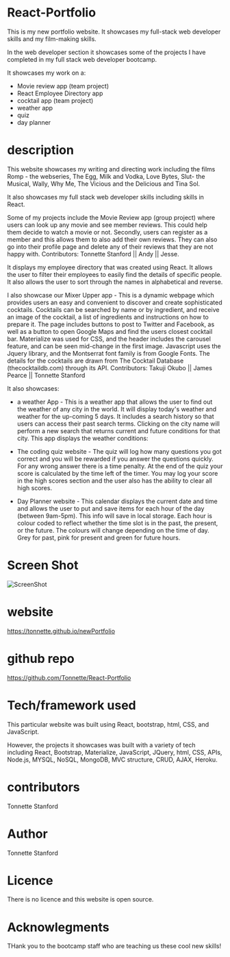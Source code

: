 # React-Portfolio

This is my new portfolio website. It showcases my full-stack web developer skills and my film-making skills.

In the web developer section it showcases some of the projects I have completed in my full stack web developer bootcamp.

It showcases my work on a:
- Movie review app (team project)
- React Employee Directory app
- cocktail app  (team project)
- weather app
- quiz 
- day planner 

# description
This website showcases my writing and directing work including the films Romp - the webseries, The Egg, Milk and Vodka, Love Bytes, Slut- the Musical, Wally, Why Me, The Vicious and the Delicious and Tina Sol.

It also showcases my full stack web developer skills including skills in React.

Some of my projects include the Movie Review app (group project) where users can look up any movie and see member reviews. This could help them decide to watch a movie or not. Secondly, users can register as a member and this allows them to also add their own reviews. They can also go into their profile page and delete any of their reviews that they are not happy with. Contributors: Tonnette Stanford || Andy || Jesse.

It displays my employee directory that was created using React. It allows the user to filter their employees to easily find the details of specific people. It also allows the user to sort through the names in alphabetical and reverse. 

 I also showcase our Mixer Upper app - This is a dynamic webpage which provides users an easy and convenient to discover and create sophisticated cocktails. Cocktails can be searched by name or by ingredient, and receive an image of the cocktail, a list of ingredients and instructions on how to prepare it. The page includes buttons to post to Twitter and Facebook, as well as a button to open Google Maps and find the users closest cocktail bar. Materialize was used for CSS, and the header includes the carousel feature, and can be seen mid-change in the first image. Javascript uses the Jquery library, and the Montserrat font family is from Google Fonts. The details for the cocktails are drawn from The Cocktail Database (thecocktaildb.com) through its API. Contributors: Takuji Okubo || James Pearce || Tonnette Stanford

It also showcases:
- a weather App - This is a weather app that allows the user to find out the weather of any city in the world. It will display today's weather and weather for the up-coming 5 days. It includes a search history so that users can access their past search terms. Clicking on the city name will perform a new search that returns current and future conditions for that city. This app displays the weather conditions:

- The coding quiz website - The quiz will log how many questions you got correct and you will be rewarded if you answer the questions quickly. For any wrong answer there is a time penalty. At the end of the quiz your score is calculated by the time left of the timer. You may log your score in the high scores section and the user also has the ability to clear all high scores.

- Day Planner website - This calendar displays the current date and time and allows the user to put and save items for each hour of the day (between 9am-5pm).
This info will save in local storage. Each hour is colour coded to reflect whether the time slot is in the past, the present, or the future. The colours will change depending on the time of day. Grey for past, pink for present and green for future hours.

# Screen Shot
![ScreenShot](https://github.com/Tonnette/React-Portfolio/blob/master/react-portfolio/src/components/assets/images/portfolio-screenshot.png)

# website
https://tonnette.github.io/newPortfolio

# github repo
https://github.com/Tonnette/React-Portfolio

# Tech/framework used
This particular website was built using React, bootstrap, html, CSS, and JavaScript.

However, the projects it showcases was built with a variety of tech including React, Bootstrap, Materialize, JavaScript, JQuery, html, CSS, APIs, Node.js, MYSQL, NoSQL, MongoDB, MVC structure, CRUD, AJAX, Heroku.

# contributors
Tonnette Stanford

# Author
Tonnette Stanford

# Licence
There is no licence and this website is open source.

# Acknowlegments
THank you to the bootcamp staff who are teaching us these cool new skills!